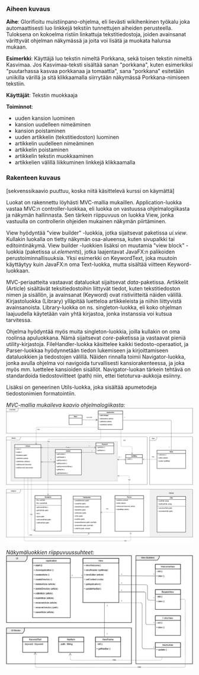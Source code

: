 ### Aiheen kuvaus
**Aihe**: Glorifioitu muistiinpano-ohjelma, eli lievästi wikihenkinen työkalu joka automaattisesti luo linkkejä tekstiin tunnettujen aiheiden perusteella. Tuloksena on kokoelma ristiin linkattuja tekstitiedostoja, joiden avainsanat värittyvät ohjelman näkymässä ja joita voi lisätä ja muokata halunsa mukaan.

**Esimerkki**: Käyttäjä luo tekstin nimeltä Porkkana, sekä toisen tekstin nimeltä Kasvimaa. Jos Kasvimaa-teksti sisältää sanan "porkkana", kuten esimerkiksi "puutarhassa kasvaa porkkanaa ja tomaattia", sana "porkkana" esitetään uniikilla värillä ja sitä klikkaamalla siirrytään näkymässä Porkkana-nimiseen tekstiin.

**Käyttäjät**: Tekstin muokkaaja

**Toiminnot**:
* uuden kansion luominen
* kansion uudelleen nimeäminen
* kansion poistaminen
* uuden artikkelin (tekstitiedoston) luominen
* artikkelin uudelleen nimeäminen
* artikkelin poistaminen
* artikkelin tekstin muokkaaminen
* artikkelien välillä liikkuminen linkkejä klikkaamalla

### Rakenteen kuvaus
[sekvenssikaavio puuttuu, koska niitä käsittelevä kurssi on käymättä]

Luokat on rakennettu löyhästi MVC-mallia mukaillen. Application-luokka vastaa MVC:n controller-luokkaa, eli luokka on vastuussa ohjelmalogiikasta ja näkymän hallinnasta. Sen tärkein riippuvuus on luokka View, jonka vastuulla on controllerin ohjeiden mukainen näkymän piirtäminen.

View hyödyntää "view builder" -luokkia, jotka sijaitsevat paketissa *ui.view*. Kullakin luokalla on tietty näkymän osa-alueensa, kuten sivupalkki tai editointinäkymä. View builder -luokkien lisäksi on muutamia "view block" -luokkia (paketissa *ui.elements*), jotka laajentavat JavaFX:n palikoiden perustoiminnallisuuksia. Yksi esimerkki on KeywordText, joka muutoin käyttäytyy kuin JavaFX:n oma Text-luokka, mutta sisältää viitteen Keyword-luokkaan.

MVC-periaatteita vastaavat dataluokat sijaitsevat *data*-paketissa. Artikkelit (Article) sisältävät teksitiedostoihin liittyvät tiedot, kuten tekstitiedoston nimen ja sisällön, ja avainsanat (Keyword) ovat ristiviitteitä näiden välillä. Kirjastoluokka (Library) ylläpitää luetteloa artikkeleista ja niihin liittyvistä avainsanoista. Library-luokka on ns. singleton-luokka, eli koko ohjelman laajuudella käytetään vain yhtä kirjastoa, jonka instanssia voi kutsua tarvitessa.

Ohjelma hyödyntää myös muita singleton-luokkia, joilla kullakin on oma roolinsa apuluokkana. Nämä sijaitsevat *core*-paketissa ja vastaavat pieniä utility-kirjastoja. FileHandler-luokka käsittelee kaikki tiedosto-operaatiot, ja Parser-luokkaa hyödynnetään tiedon lukemiseen ja kirjoittamiseen dataluokkien ja tiedostojen välillä. Näiden rinnalla toimii Navigator-luokka, jonka avulla ohjelma voi navigoida turvallisesti kansiorakenteessa, ja joka myös mm. luettelee kansioiden sisällöt. Navigator-luokan tärkein tehtävä on standardoida tiedostoviitteet (path) niin, ettei tietoturva-aukkoja esiinny.

Lisäksi on geneerinen Utils-luokka, joka sisältää apumetodeja tiedostonimien formatointiin.

*MVC-mallia mukaileva kaavio ohjelmalogiikasta:*
![UML](uml.png)

*Näkymäluokkien riippuvuussuhteet:*
![UML](uml2.png)
